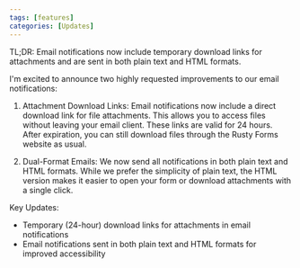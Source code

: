 ```yaml
---
tags: [features]
categories: [Updates]
---
```


TL;DR: Email notifications now include temporary download links for attachments and are sent in both plain text and HTML formats.

I'm excited to announce two highly requested improvements to our email notifications:

1. Attachment Download Links:
   Email notifications now include a direct download link for file attachments. This allows you to access files without leaving your email client. These links are valid for 24 hours. After expiration, you can still download files through the Rusty Forms website as usual.

2. Dual-Format Emails:
   We now send all notifications in both plain text and HTML formats. While we prefer the simplicity of plain text, the HTML version makes it easier to open your form or download attachments with a single click.

Key Updates:
- Temporary (24-hour) download links for attachments in email notifications
- Email notifications sent in both plain text and HTML formats for improved accessibility
